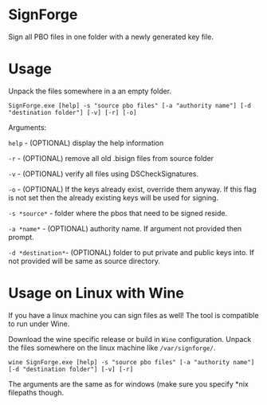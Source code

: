 # SignForge

Sign all PBO files in one folder with a newly generated key file.

# Usage

Unpack the files somewhere in a an empty folder.

```
SignForge.exe [help] -s "source pbo files" [-a "authority name"] [-d "destination folder"] [-v] [-r] [-o]
```

Arguments:

`help` - (OPTIONAL) display the help information

`-r` - (OPTIONAL) remove all old .bisign files from source folder

`-v` - (OPTIONAL) verify all files using DSCheckSignatures.

`-o` - (OPTIONAL) If the keys already exist, override them anyway. If this flag is not set then the already existing keys will be used for signing.

`-s *source*` - folder where the pbos that need to be signed reside.

`-a *name*` - (OPTIONAL) authority name. If argument not provided then prompt.

`-d *destination*`- (OPTIONAL) folder to put private and public keys into. If not provided will be same as source directory.

# Usage on Linux with Wine
If you have a linux machine you can sign files as well! The tool is compatible to run under Wine.

Download the wine specific release or build in `Wine` configuration. Unpack the files somewhere on the linux machine like `/var/signforge/`.

```
wine SignForge.exe [help] -s "source pbo files" [-a "authority name"] [-d "destination folder"] [-v] [-r]
```

The arguments are the same as for windows (make sure you specify *nix filepaths though.